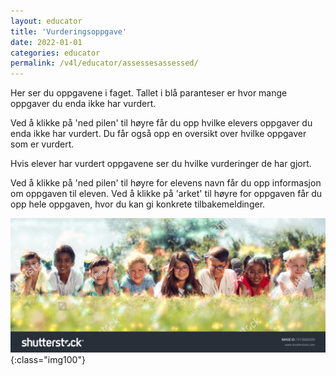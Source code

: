 ```yaml
---
layout: educator
title: 'Vurderingsoppgave'
date: 2022-01-01
categories: educator
permalink: /v4l/educator/assessesassessed/
---
```


Her ser du oppgavene i faget. Tallet i blå paranteser er hvor mange oppgaver du enda ikke har vurdert.

Ved å klikke på 'ned pilen' til høyre får du opp hvilke elevers oppgaver du enda ikke har vurdert.
Du får også opp en oversikt over hvilke oppgaver som er vurdert. 

Hvis elever har vurdert oppgavene ser du hvilke vurderinger de har gjort.

Ved å klikke på 'ned pilen' til høyre for elevens navn får du opp informasjon om oppgaven til eleven.
Ved å klikke på 'arket' til høyre for oppgaven får du opp hele oppgaven, hvor du kan gi konkrete tilbakemeldinger.

![Bildetittel](/assets/img/bilde1.jpg){:class="img100"}


